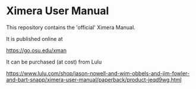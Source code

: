 # Ximera User Manual
This repository contains the 'official' Ximera Manual.

It is published online at

https://go.osu.edu/xman

It can be purchased (at cost) from Lulu 

https://www.lulu.com/shop/jason-nowell-and-wim-obbels-and-jim-fowler-and-bart-snapp/ximera-user-manual/paperback/product-jeqd9wg.html

